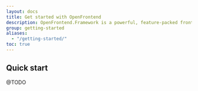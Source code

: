 ```yaml
---
layout: docs
title: Get started with OpenFrontend
description: OpenFrontend.Framework is a powerful, feature-packed frontend toolkit. Build anything—from prototype to production—in minutes.
group: getting-started
aliases:
  - "/getting-started/"
toc: true
---
```


## Quick start

@TODO
